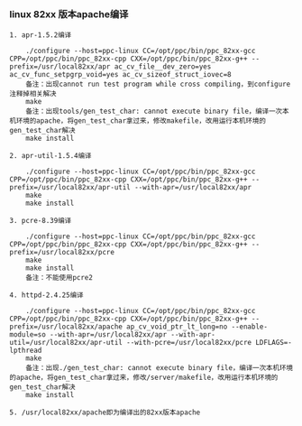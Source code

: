 ### linux 82xx 版本apache编译 ###

	1. apr-1.5.2编译

		./configure --host=ppc-linux CC=/opt/ppc/bin/ppc_82xx-gcc CPP=/opt/ppc/bin/ppc_82xx-cpp CXX=/opt/ppc/bin/ppc_82xx-g++ --prefix=/usr/local82xx/apr ac_cv_file__dev_zero=yes ac_cv_func_setpgrp_void=yes ac_cv_sizeof_struct_iovec=8
		备注：出现cannot run test program while cross compiling，到configure注释掉相关解决
		make
		备注：出现tools/gen_test_char: cannot execute binary file，编译一次本机环境的apache，将gen_test_char拿过来，修改makefile，改用运行本机环境的gen_test_char解决
		make install
		
	2. apr-util-1.5.4编译

		./configure --host=ppc-linux CC=/opt/ppc/bin/ppc_82xx-gcc CPP=/opt/ppc/bin/ppc_82xx-cpp CXX=/opt/ppc/bin/ppc_82xx-g++ --prefix=/usr/local82xx/apr-util --with-apr=/usr/local82xx/apr
		make
		make install
		
	3. pcre-8.39编译
	
		./configure --host=ppc-linux CC=/opt/ppc/bin/ppc_82xx-gcc CPP=/opt/ppc/bin/ppc_82xx-cpp CXX=/opt/ppc/bin/ppc_82xx-g++ --prefix=/usr/local82xx/pcre
		make
		make install
		备注：不能使用pcre2
		
	4. httpd-2.4.25编译
	
		./configure --host=ppc-linux CC=/opt/ppc/bin/ppc_82xx-gcc CPP=/opt/ppc/bin/ppc_82xx-cpp CXX=/opt/ppc/bin/ppc_82xx-g++ --prefix=/usr/local82xx/apache ap_cv_void_ptr_lt_long=no --enable-module=so --with-apr=/usr/local82xx/apr --with-apr-util=/usr/local82xx/apr-util --with-pcre=/usr/local82xx/pcre LDFLAGS=-lpthread
		make
		备注：出现./gen_test_char: cannot execute binary file，编译一次本机环境的apache，将gen_test_char拿过来，修改/server/makefile，改用运行本机环境的gen_test_char解决
		make install

	5. /usr/local82xx/apache即为编译出的82xx版本apache


